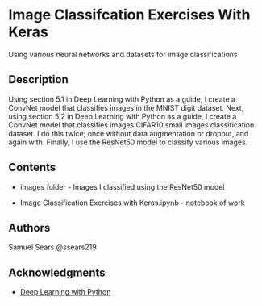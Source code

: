 # Image Classifcation Exercises With Keras

Using various neural networks and datasets for image classifications

## Description

Using section 5.1 in Deep Learning with Python as a guide, I create a ConvNet model that classifies images in the MNIST digit dataset. Next, using section 5.2 in Deep Learning with Python as a guide, I create a ConvNet model that classifies images CIFAR10 small images classification dataset. I do this twice; once without data augmentation or dropout, and again with. Finally, I use the ResNet50 model to classify various images.

## Contents

* images folder - Images I classified using the ResNet50 model

* Image Classification Exercises with Keras.ipynb - notebook of work

## Authors

Samuel Sears @ssears219

## Acknowledgments

* [Deep Learning with Python](https://www.manning.com/books/deep-learning-with-python)
